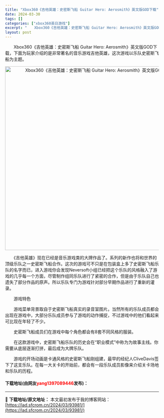 ```yaml
---
title: "Xbox360《吉他英雄：史密斯飞船 Guitar Hero: Aerosmith》英文版GOD下载"
date: 2024-03-30
tags: []
categories: ["xbox360英日游戏"]
excerpt: "　　Xbox360《吉他英雄：史密斯飞船 Guitar Hero: Aerosmith》英文版GOD下载，下面为玩家介绍的是非常著名的音乐游戏吉他英雄，这次游戏以乐队史密斯飞船为主题。 　　《吉他英雄》现在已经是音乐游戏类的大牌作品了。系列的新作也将和世界的顶级乐队之一史密斯飞船合作。这次的游戏可不&hellip;"
layout: post
---
```


 <p>　　Xbox360《吉他英雄：史密斯飞船 Guitar Hero: Aerosmith》英文版GOD下载，下面为玩家介绍的是非常著名的音乐游戏吉他英雄，这次游戏以乐队史密斯飞船为主题。</p> <p align="center"><img align="" border="0" src="https://lad.sfcrom.cn/wp-content/uploads/2024/03/20240330_6607d2cb6f699.webp" width="600" alt="Xbox360《吉他英雄：史密斯飞船 Guitar Hero: Aerosmith》英文版GOD下载" /></p> <p>　　《吉他英雄》现在已经是音乐游戏类的大牌作品了。系列的新作也将和世界的顶级乐队之一史密斯飞船合作。这次的游戏可不只是在包装盒上多了史密斯飞船乐队的名字而已，进入游戏你会发现Neversoft小组已经把这个乐队的风格融入了游戏的几乎每一个方面，尽管制作组同乐队进行了紧密的合作，但是由于乐队自己也遗失了部分作品的原声。所以乐队专门为游戏针对部分早期作品进行了重新的灌录。</p> <p>　　游戏特色</p> <p>　　游戏菜单背景取自于史密斯飞船真实的录音室图片。当然所有的乐队成员都会出现在游戏中，大部分乐队成员参与了游戏的动作捕捉，不过游戏中的他们看起来可比现在年轻了不少。</p> <p>　　史密斯飞船成员们在游戏中每个角色都会有8套不同风格的服装。</p> <p>　　在这款游戏中，史密斯飞船乐队的历史会在&ldquo;职业模式&rdquo;中称为为故事主线。你需要从底层逐渐打拼，最后成为大牌乐队。</p> <p>　　游戏的开场动画是卡通风格的史密斯飞船刚组建，最早的经纪人CliveDavis签下了这支乐队。在每一大关卡的开始前，都会有一段乐队成员影像来介绍关卡场地和乐队的历程。</p> <p><h4>下载地址(由网友<font color="red">yang1397089446</font>发布)：</h4></p> 

---
📖 **下载地址/原文地址：** 本文最初发布于我的博客网站：[https://lad.sfcrom.cn/2024/03/93981/](https://lad.sfcrom.cn/2024/03/93981/)
